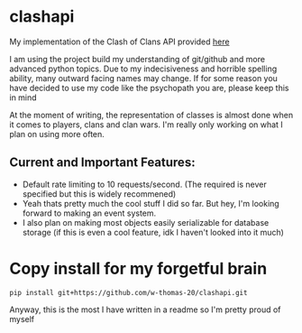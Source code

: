 # clashapi

My implementation of the Clash of Clans API provided [here](https://developer.clashofclans.com/#/)

I am using the project build my understanding of git/github and more advanced python topics. 
Due to my indecisiveness and horrible spelling ability, many outward facing names may change. 
If for some reason you have decided to use my code like the psychopath you are, please keep this in mind

At the moment of writing, the representation of classes is almost done when it comes to players, clans and clan wars. 
I'm really only working on what I plan on using more often.

## Current and Important Features:
- Default rate limiting to 10 requests/second. (The required is never specified but this is widely recommened)
- Yeah thats pretty much the cool stuff I did so far. But hey, I'm looking forward to making an event system.
- I also plan on making most objects easily serializable for database storage (if this is even a cool feature, idk I haven't looked into it much)




# Copy install for my forgetful brain
`pip install git+https://github.com/w-thomas-20/clashapi.git`


Anyway, this is the most I have written in a readme so I'm pretty proud of myself
